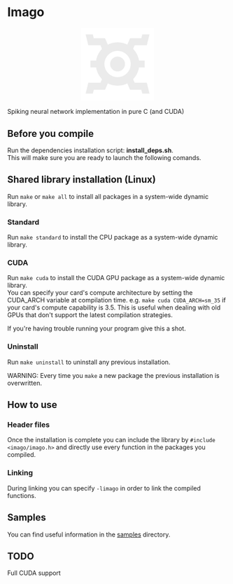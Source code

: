 # Imago
<p align="center" width="100%">
    <img width="33%" src="/imago.png"> 
</p>
Spiking neural network implementation in pure C (and CUDA)

## Before you compile
Run the dependencies installation script: **install_deps.sh**.<br/>
This will make sure you are ready to launch the following comands.

## Shared library installation (Linux)
Run `make` or `make all` to install all packages in a system-wide dynamic library.<br/>

### Standard
Run `make standard` to install the CPU package as a system-wide dynamic library.<br/>

### CUDA
Run `make cuda` to install the CUDA GPU package as a system-wide dynamic library.<br/>
You can specify your card's compute architecture by setting the CUDA_ARCH variable at compilation time. e.g. `make cuda CUDA_ARCH=sm_35` if your card's compute capability is 3.5. This is useful when dealing with old GPUs that don't support the latest compilation strategies.<br/>

If you're having trouble running your program give this a shot.

### Uninstall
Run `make uninstall` to uninstall any previous installation.

WARNING: Every time you `make` a new package the previous installation is overwritten.

## How to use
### Header files
Once the installation is complete you can include the library by `#include <imago/imago.h>` and directly use every function in the packages you compiled.<br/>

### Linking
During linking you can specify `-limago` in order to link the compiled functions.

## Samples
You can find useful information in the [samples](samples) directory.

## TODO
Full CUDA support
